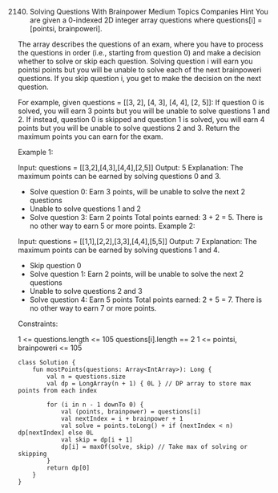 2140. Solving Questions With Brainpower
Medium
Topics
Companies
Hint
You are given a 0-indexed 2D integer array questions where questions[i] = [pointsi, brainpoweri].

The array describes the questions of an exam, where you have to process the questions in order (i.e., starting from question 0) and make a decision whether to solve or skip each question. Solving question i will earn you pointsi points but you will be unable to solve each of the next brainpoweri questions. If you skip question i, you get to make the decision on the next question.

For example, given questions = [[3, 2], [4, 3], [4, 4], [2, 5]]:
If question 0 is solved, you will earn 3 points but you will be unable to solve questions 1 and 2.
If instead, question 0 is skipped and question 1 is solved, you will earn 4 points but you will be unable to solve questions 2 and 3.
Return the maximum points you can earn for the exam.

 

Example 1:

Input: questions = [[3,2],[4,3],[4,4],[2,5]]
Output: 5
Explanation: The maximum points can be earned by solving questions 0 and 3.
- Solve question 0: Earn 3 points, will be unable to solve the next 2 questions
- Unable to solve questions 1 and 2
- Solve question 3: Earn 2 points
Total points earned: 3 + 2 = 5. There is no other way to earn 5 or more points.
Example 2:

Input: questions = [[1,1],[2,2],[3,3],[4,4],[5,5]]
Output: 7
Explanation: The maximum points can be earned by solving questions 1 and 4.
- Skip question 0
- Solve question 1: Earn 2 points, will be unable to solve the next 2 questions
- Unable to solve questions 2 and 3
- Solve question 4: Earn 5 points
Total points earned: 2 + 5 = 7. There is no other way to earn 7 or more points.
 

Constraints:

1 <= questions.length <= 105
questions[i].length == 2
1 <= pointsi, brainpoweri <= 105

```k
class Solution {
    fun mostPoints(questions: Array<IntArray>): Long {
        val n = questions.size
        val dp = LongArray(n + 1) { 0L } // DP array to store max points from each index

        for (i in n - 1 downTo 0) {
            val (points, brainpower) = questions[i]
            val nextIndex = i + brainpower + 1
            val solve = points.toLong() + if (nextIndex < n) dp[nextIndex] else 0L
            val skip = dp[i + 1]
            dp[i] = maxOf(solve, skip) // Take max of solving or skipping
        }
        return dp[0]
    }
}
```
